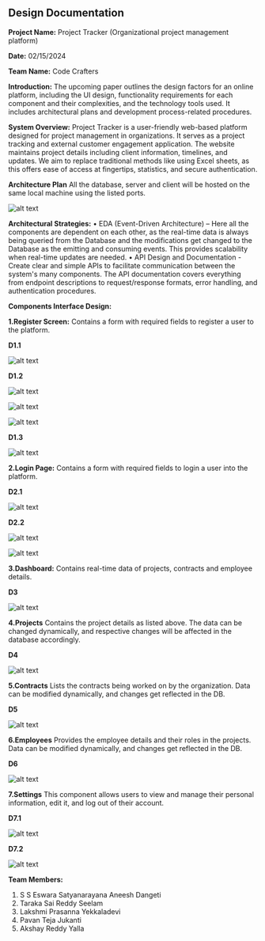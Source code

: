 ## Design Documentation

**Project Name:** Project Tracker (Organizational project management platform)

**Date:** 02/15/2024 

**Team Name:** Code Crafters


**Introduction:**
    The upcoming paper outlines the design factors for an online platform, including the UI design, functionality requirements for each component and their complexities, and the technology tools used. It includes architectural plans and development process-related procedures.

**System Overview:**
    Project Tracker is a user-friendly web-based platform designed for project management in organizations. It serves as a project tracking and external customer engagement application. The website maintains project details including client information, timelines, and updates. We aim to replace traditional methods like using Excel sheets, as this offers ease of access at fingertips, statistics, and secure authentication.

**Architecture Plan**
    All the database, server and client will be hosted on the same local machine using the listed ports.

   ![alt text](<Architectural Plan.png>)



**Architectural Strategies:**
    • EDA (Event-Driven Architecture) – Here all the components are dependent on each other, as the real-time data is always being queried from the Database and the modifications get changed to the Database as the emitting and consuming events. This provides scalability when real-time updates are needed.
    • API Design and Documentation - Create clear and simple APIs to facilitate communication between the system's many components. The API documentation covers everything from endpoint descriptions to request/response formats, error handling, and authentication procedures.


**Components Interface Design:**

    
**1.Register Screen:** Contains a form with required fields to register a user to the platform.


**D1.1** 

![alt text](<Register Form.png>)


**D1.2** 

![alt text](<Regiter Form Validation-1.png>) 

![alt text](<Regiter Form Validation-2.png>)

![alt text](<Regiter Form Validation-3.png>)


**D1.3**

![alt text](<Register Form Security.png>)


**2.Login Page:** Contains a form with required fields to login a user into the platform.

**D2.1** 

![alt text](<Login Form.png>)


**D2.2**

![alt text](<Login Form Validation-1.png>) 

![alt text](<Login Form Validation-2.png>)


**3.Dashboard:** Contains real-time data of projects, contracts and employee details.

**D3**

![alt text](dashboard.png)


**4.Projects** Contains the project details as listed above. The data can be changed dynamically, and respective changes will be affected in the database accordingly.

**D4**

![alt text](projects.png)


**5.Contracts** Lists the contracts being worked on by the organization. Data can be modified dynamically, and changes get reflected in the DB.

**D5**

![alt text](contracts.png)


**6.Employees** Provides the employee details and their roles in the projects. Data can be modified dynamically, and changes get reflected in the DB.


**D6**

![alt text](employees.png)


**7.Settings** This component allows users to view and manage their personal information, edit it, and log out of their account.

**D7.1**

![alt text](<user settings.png>)

**D7.2**

![alt text](<edit user.png>)


**Team Members:**
1.	S S Eswara Satyanarayana Aneesh Dangeti
2.	Taraka Sai Reddy Seelam
3.	Lakshmi Prasanna Yekkaladevi
4.	Pavan Teja Jukanti
5.	Akshay Reddy Yalla
